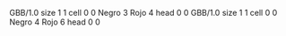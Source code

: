 <gs-board without-header> GBB/1.0
size 1 1
cell 0 0 Negro 3 Rojo 4
head 0 0
 </gs-board>
<gs-board without-header> GBB/1.0
size 1 1
cell 0 0 Negro 4 Rojo 6
head 0 0 </gs-board>